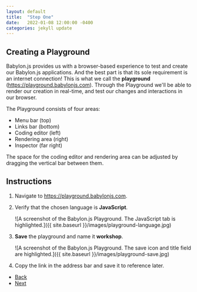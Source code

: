 ```yaml
---
layout: default
title:  "Step One"
date:   2022-01-08 12:00:00 -0400
categories: jekyll update
---
```

## Creating a Playground

Babylon.js provides us with a browser-based experience to test and create our Babylon.js applications. And the best part is that its sole requirement is an internet connection! This is what we call the <b>playground</b> (<a href="https://playground.babylonjs.com">https://playground.babylonjs.com</a>). Through the Playground we'll be able to render our creation in real-time, and test our changes and interactions in our browser.

The Playground consists of four areas:

<ul>
<li>Menu bar (top)</li>
<li>Links bar (bottom)</li>
<li>Coding editor (left)</li>
<li>Rendering area (right)</li>
<li>Inspector (far right) </li>
</ul>

The space for the coding editor and rendering area can be adjusted by dragging the vertical bar between them.

## Instructions

1. Navigate to <a href="https://playground.babylonjs.com">https://playground.babylonjs.com</a>.
1. Verify that the chosen language is **JavaScript**.

    ![A screenshot of the Babylon.js Playground. The JavaScript tab is highlighted.]({{ site.baseurl }}/images/playground-language.jpg)

1. **Save** the playground and name it **workshop**.

    ![A screenshot of the Babylon.js Playground. The save icon and title field are highlighted.]({{ site.baseurl }}/images/playground-save.jpg)

1. Copy the link in the address bar and save it to reference later.

<ul class="actions">
<li><a href="https://gcordido.github.io/babylon-student-workshop/" class="button special">Back</a></li>
<li><a href="https://gcordido.github.io/babylon-student-workshop/jekyll/update/2022/01/07/step-two.html" class="button">Next</a></li>
</ul>